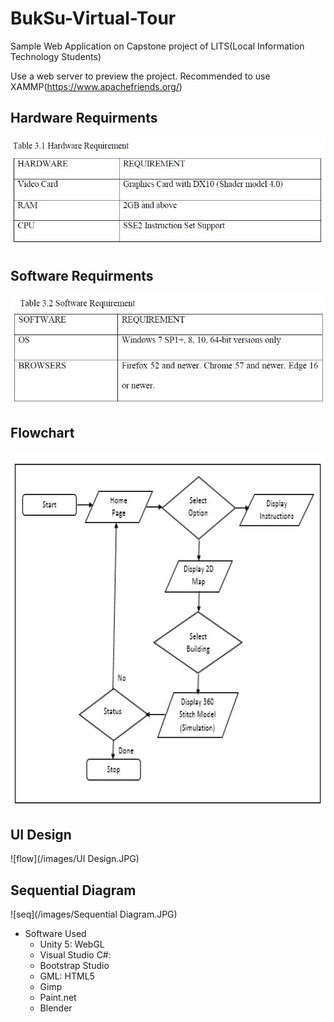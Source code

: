 # BukSu-Virtual-Tour
Sample Web Application on Capstone project of LITS(Local Information Technology Students)

Use a web server to preview the project. Recommended to use XAMMP(https://www.apachefriends.org/)

## Hardware Requirments
![hard_req](/images/hardware_requirments.JPG)

## Software Requirments
![soft_req](/images/software_requirments.JPG)

## Flowchart
![flow](/images/Flowchart_.JPG)

## UI Design
![flow](/images/UI Design.JPG)

## Sequential Diagram
![seq](/images/Sequential Diagram.JPG)

* Software Used
  * Unity 5: WebGL
  * Visual Studio C#:
  * Bootstrap Studio
  * GML: HTML5
  * Gimp
  * Paint.net
  * Blender
